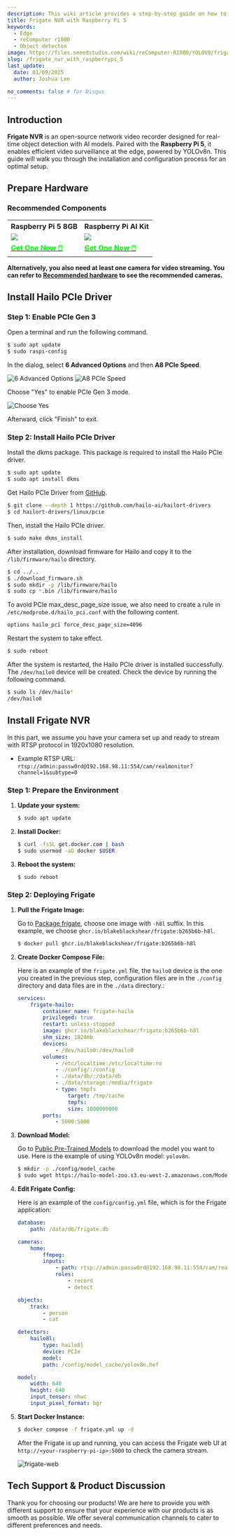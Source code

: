 ```yaml
---
description: This wiki article provides a step-by-step guide on how to deploy Frigate NVR on Raspberry Pi 5 with Hailo 8 running yolov8n.
title: Frigate NVR with Raspberry Pi 5
keywords:
  - Edge
  - reComputer r1000
  - Object detecton
image: https://files.seeedstudio.com/wiki/reComputer-R1000/YOLOV8/frigate.webp
slug: /frigate_nvr_with_raspberrypi_5
last_update:
  date: 01/09/2025
  author: Joshua Lee

no_comments: false # for Disqus
---
```



## Introduction

**Frigate NVR** is an open-source network video recorder designed for real-time object detection with AI models. Paired with the **Raspberry Pi 5**, it enables efficient video surveillance at the edge, powered by YOLOv8n. This guide will walk you through the installation and configuration process for an optimal setup.

## Prepare Hardware

### Recommended Components

<div class="table-center">
	<table align="center">
	<tr>
		<th>Raspberry Pi 5 8GB</th>
		<th>Raspberry Pi AI Kit</th>
	</tr>
    <tr>
      <td><img src="https://media-cdn.seeedstudio.com/media/catalog/product/cache/bb49d3ec4ee05b6f018e93f896b8a25d/2/-/2-102110919-raspberry-pi-5-8gb-font.jpg" style={{width:600, height:'auto'}}/></td>
	  <td><img src="https://media-cdn.seeedstudio.com/media/catalog/product/cache/bb49d3ec4ee05b6f018e93f896b8a25d/2/-/2-113060086-raspberry-pi-ai-kit-all.jpg" style={{width:600, height:'auto'}}/></td>
    </tr>
		<tr>
			<td>
				<div class="get_one_now_container" style={{textAlign:'center'}}>
					<a class="get_one_now_item" href="https://www.seeedstudio.com/Raspberry-Pi-5-8GB-p-5810.html">
					<strong><span><font color={'FFFFFF'} size={"4"}> Get One Now 🖱️</font></span></strong>
					</a>
				</div>
			</td>
			<td>
				<div class="get_one_now_container" style={{textAlign:'center'}}>
					<a class="get_one_now_item" href="https://www.seeedstudio.com/Raspberry-Pi-AI-Kit-p-5900.html">
					<strong><span><font color={'FFFFFF'} size={"4"}> Get One Now 🖱️</font></span></strong>
					</a>
				</div>
			</td>
		</tr>
	</table>
</div>

**Alternatively, you also need at least one camera for video streaming. You can refer to [Recommended hardware](https://docs.frigate.video/frigate/hardware#cameras) to see the recommended cameras.**

## Install Hailo PCIe Driver

### Step 1: Enable PCIe Gen 3

Open a terminal and run the following command.

```bash
$ sudo apt update
$ sudo raspi-config
```

In the dialog, select **6 Advanced Options** and then **A8 PCIe Speed**.

![6 Advanced Options](https://raw.githubusercontent.com/Seeed-Projects/Benchmarking-YOLOv8-on-Raspberry-PI-reComputer-r1000-and-AIkit-Hailo-8L/main/resource/1.png)
![A8 PCIe Speed](https://raw.githubusercontent.com/Seeed-Projects/Benchmarking-YOLOv8-on-Raspberry-PI-reComputer-r1000-and-AIkit-Hailo-8L/main/resource/2.png)

Choose "Yes" to enable PCIe Gen 3 mode.

![Choose Yes](https://raw.githubusercontent.com/Seeed-Projects/Benchmarking-YOLOv8-on-Raspberry-PI-reComputer-r1000-and-AIkit-Hailo-8L/main/resource/3.png)

Afterward, click "Finish" to exit.

### Step 2: Install Hailo PCIe Driver

Install the dkms package. This package is required to install the Hailo PCIe driver.

```bash
$ sudo apt update
$ sudo apt install dkms
```

Get Hailo PCIe Driver from [GitHub](https://github.com/hailo-ai/hailort-drivers).

```bash
$ git clone --depth 1 https://github.com/hailo-ai/hailort-drivers
$ cd hailort-drivers/linux/pcie
```

Then, install the Hailo PCIe driver.

```bash
$ sudo make dkms_install
```

After installation, download firmware for Hailo and copy it to the `/lib/firmware/hailo` directory.

```bash
$ cd ../..
$ ./download_firmware.sh
$ sudo mkdir -p /lib/firmware/hailo
$ sudo cp *.bin /lib/firmware/hailo
```

To avoid PCIe max_desc_page_size issue, we also need to create a rule in `/etc/modprobe.d/hailo_pci.conf` with the following content.

```bash
options hailo_pci force_desc_page_size=4096
```

Restart the system to take effect.

```bash
$ sudo reboot
```

After the system is restarted, the Hailo PCIe driver is installed successfully. The `/dev/hailo0` device will be created. Check the device by running the following command.

```bash
$ sudo ls /dev/hailo*
/dev/hailo0
```

## Install Frigate NVR

In this part, we assume you have your camera set up and ready to stream with RTSP protocol in 1920x1080 resolution.

- Example RTSP URL: `rtsp://admin:passw0rd@192.168.98.11:554/cam/realmonitor?channel=1&subtype=0`

### Step 1: Prepare the Environment

1. **Update your system:**

   ```bash
   $ sudo apt update
   ```

2. **Install Docker:**

   ```bash
   $ curl -fsSL get.docker.com | bash
   $ sudo usermod -aG docker $USER
   ```

3. **Reboot the system:**

   ```
   $ sudo reboot
   ```

### Step 2: Deploying Frigate

1. **Pull the Frigate Image:**

    Go to [Package frigate](https://github.com/blakeblackshear/frigate/pkgs/container/frigate/versions), choose one image with `-h8l` suffix. In this example, we choose `ghcr.io/blakeblackshear/frigate:b265b6b-h8l`.

    ```bash
    $ docker pull ghcr.io/blakeblackshear/frigate:b265b6b-h8l
    ```

2. **Create Docker Compose File:**

    Here is an example of the `frigate.yml` file, the `hailo0` device is the one you created in the previous step, configuration files are in the `./config` directory and data files are in the `./data` directory.:

    ```yaml
    services:
        frigate-hailo:
            container_name: frigate-hailo
            privileged: true
            restart: unless-stopped
            image: ghcr.io/blakeblackshear/frigate:b265b6b-h8l
            shm_size: 1024mb
            devices:
                - /dev/hailo0:/dev/hailo0
            volumes:
                - /etc/localtime:/etc/localtime:ro
                - ./config/:/config
                - ./data/db/:/data/db
                - ./data/storage:/media/frigate
                - type: tmpfs
                    target: /tmp/cache
                    tmpfs:
                    size: 1000000000
            ports:
                - 5000:5000
    ```

3. **Download Model:**

    Go to [Public Pre-Trained Models](https://github.com/hailo-ai/hailo_model_zoo/blob/master/docs/public_models/HAILO8/HAILO8_object_detection.rst) to download the model you want to use. Here is the example of using YOLOv8n model: `yolov8n`.

    ```bash
    $ mkdir -p ./config/model_cache
    $ sudo wget https://hailo-model-zoo.s3.eu-west-2.amazonaws.com/ModelZoo/Compiled/v2.14.0/hailo8/yolov8n.hef -O ./config/model_cache/yolov8n.hef
    ```

4. **Edit Frigate Config:**

    Here is an example of the `config/config.yml` file, which is for the Frigate application:

    ```yml
    database:
        path: /data/db/frigate.db

    cameras:
        home:
            ffmpeg:
            inputs:
                - path: rtsp://admin:passw0rd@192.168.98.11:554/cam/realmonitor?channel=1&subtype=0
                roles:
                    - record
                    - detect

    objects:
        track:
            - person
            - cat

    detectors:
        hailo8l:
            type: hailo8l
            device: PCIe
            model:
            path: /config/model_cache/yolov8n.hef

    model:
        width: 640
        height: 640
        input_tensor: nhwc
        input_pixel_format: bgr
    ```

5. **Start Docker Instance:**

    ```bash
    $ docker compose -f frigate.yml up -d
    ```

    After the Frigate is up and running, you can access the Frigate web UI at `http://<your-raspberry-pi-ip>:5000` to check the camera stream.

    ![frigate-web](https://files.seeedstudio.com/wiki/reComputer-R1000/YOLOV8/frigate_web.webp)

## Tech Support & Product Discussion

Thank you for choosing our products! We are here to provide you with different support to ensure that your experience with our products is as smooth as possible. We offer several communication channels to cater to different preferences and needs.

<div class="button_tech_support_container">
<a href="https://forum.seeedstudio.com/" class="button_forum"></a> 
<a href="https://www.seeedstudio.com/contacts" class="button_email"></a>
</div>

<div class="button_tech_support_container">
<a href="https://discord.gg/eWkprNDMU7" class="button_discord"></a> 
<a href="https://github.com/Seeed-Studio/wiki-documents/discussions/69" class="button_discussion"></a>
</div>